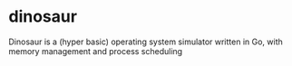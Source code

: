 # dinosaur
Dinosaur is a (hyper basic) operating system simulator written in Go, with memory management and process scheduling
